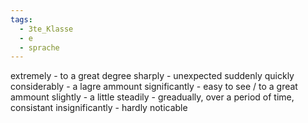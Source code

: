 ```yaml
---
tags:
  - 3te_Klasse
  - e
  - sprache
---
```

extremely - to a great degree
sharply - unexpected suddenly quickly
considerably - a lagre ammount
significantly - easy to see / to a great ammount
slightly - a little
steadily - greadually, over a period of time, consistant
insignificantly - hardly noticable